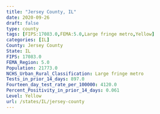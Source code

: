 ```yaml
---
title: "Jersey County, IL"
date: 2020-09-26
draft: false
type: county
tags: [FIPS:17083.0,FEMA:5.0,Large fringe metro,Yellow]
categories: [IL]
County: Jersey County
State: IL
FIPS: 17083.0
FEMA_Region: 5.0
Population: 21773.0
NCHS_Urban_Rural_Classification: Large fringe metro
Tests_in_prior_14_days: 897.0
Fourteen_day_test_rate_per_100000: 4120.0
Percent_Positivity_in_prior_14_days: 0.061
Level: Yellow
url: /states/IL/jersey-county
---
```



